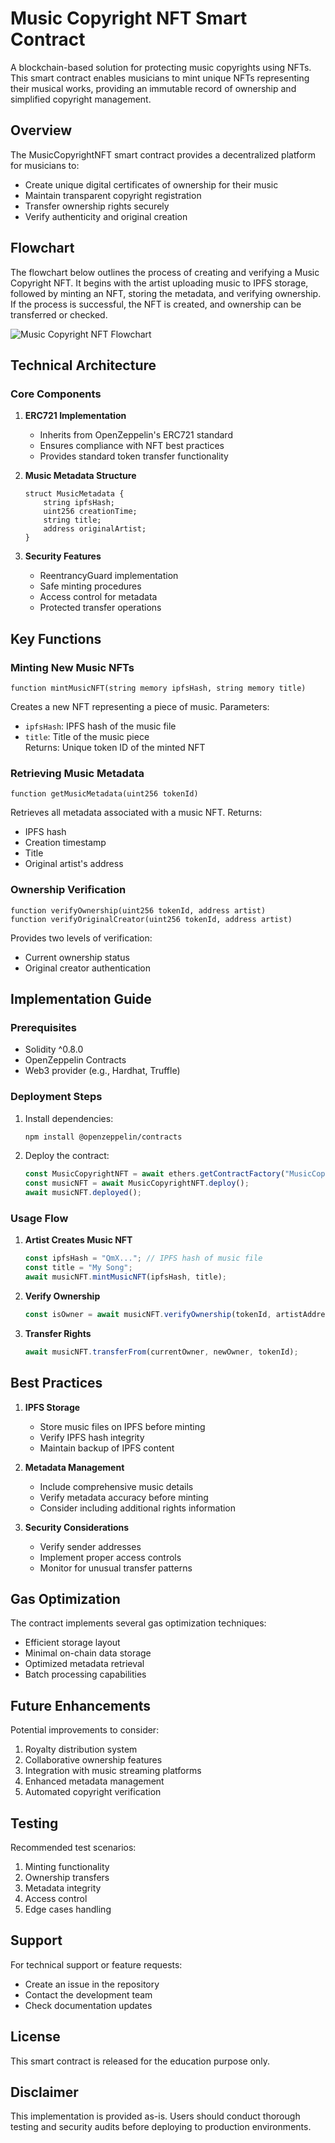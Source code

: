 # Music Copyright NFT Smart Contract 

A blockchain-based solution for protecting music copyrights using NFTs. This smart contract enables musicians to mint unique NFTs representing their musical works, providing an immutable record of ownership and simplified copyright management.

## Overview

The MusicCopyrightNFT smart contract provides a decentralized platform for musicians to:
- Create unique digital certificates of ownership for their music
- Maintain transparent copyright registration
- Transfer ownership rights securely
- Verify authenticity and original creation

## Flowchart

The flowchart below outlines the process of creating and verifying a Music Copyright NFT. It begins with the artist uploading music to IPFS storage, followed by minting an NFT, storing the metadata, and verifying ownership. If the process is successful, the NFT is created, and ownership can be transferred or checked.

![Music Copyright NFT Flowchart](Blockchain_Music_Rights\assets\flowchart.png)


## Technical Architecture

### Core Components

1. **ERC721 Implementation**
   - Inherits from OpenZeppelin's ERC721 standard
   - Ensures compliance with NFT best practices
   - Provides standard token transfer functionality

2. **Music Metadata Structure**
   ```solidity
   struct MusicMetadata {
       string ipfsHash;
       uint256 creationTime;
       string title;
       address originalArtist;
   }
   ```

3. **Security Features**
   - ReentrancyGuard implementation
   - Safe minting procedures
   - Access control for metadata
   - Protected transfer operations

## Key Functions

### Minting New Music NFTs
```solidity
function mintMusicNFT(string memory ipfsHash, string memory title)
```
Creates a new NFT representing a piece of music. Parameters:
- `ipfsHash`: IPFS hash of the music file
- `title`: Title of the music piece  
Returns: Unique token ID of the minted NFT

### Retrieving Music Metadata
```solidity
function getMusicMetadata(uint256 tokenId)
```
Retrieves all metadata associated with a music NFT. Returns:
- IPFS hash
- Creation timestamp
- Title
- Original artist's address

### Ownership Verification
```solidity
function verifyOwnership(uint256 tokenId, address artist)
function verifyOriginalCreator(uint256 tokenId, address artist)
```
Provides two levels of verification:
- Current ownership status
- Original creator authentication

## Implementation Guide

### Prerequisites
- Solidity ^0.8.0
- OpenZeppelin Contracts
- Web3 provider (e.g., Hardhat, Truffle)

### Deployment Steps

1. Install dependencies:
   ```bash
   npm install @openzeppelin/contracts
   ```

2. Deploy the contract:
   ```javascript
   const MusicCopyrightNFT = await ethers.getContractFactory("MusicCopyrightNFT");
   const musicNFT = await MusicCopyrightNFT.deploy();
   await musicNFT.deployed();
   ```

### Usage Flow

1. **Artist Creates Music NFT**
   ```javascript
   const ipfsHash = "QmX..."; // IPFS hash of music file
   const title = "My Song";
   await musicNFT.mintMusicNFT(ipfsHash, title);
   ```

2. **Verify Ownership**
   ```javascript
   const isOwner = await musicNFT.verifyOwnership(tokenId, artistAddress);
   ```

3. **Transfer Rights**
   ```javascript
   await musicNFT.transferFrom(currentOwner, newOwner, tokenId);
   ```

## Best Practices

1. **IPFS Storage**
   - Store music files on IPFS before minting
   - Verify IPFS hash integrity
   - Maintain backup of IPFS content

2. **Metadata Management**
   - Include comprehensive music details
   - Verify metadata accuracy before minting
   - Consider including additional rights information

3. **Security Considerations**
   - Verify sender addresses
   - Implement proper access controls
   - Monitor for unusual transfer patterns

## Gas Optimization

The contract implements several gas optimization techniques:
- Efficient storage layout
- Minimal on-chain data storage
- Optimized metadata retrieval
- Batch processing capabilities

## Future Enhancements

Potential improvements to consider:
1. Royalty distribution system
2. Collaborative ownership features
3. Integration with music streaming platforms
4. Enhanced metadata management
5. Automated copyright verification

## Testing

Recommended test scenarios:
1. Minting functionality
2. Ownership transfers
3. Metadata integrity
4. Access control
5. Edge cases handling

## Support

For technical support or feature requests:
- Create an issue in the repository
- Contact the development team
- Check documentation updates

## License

This smart contract is released for the education purpose only.

## Disclaimer

This implementation is provided as-is. Users should conduct thorough testing and security audits before deploying to production environments.
